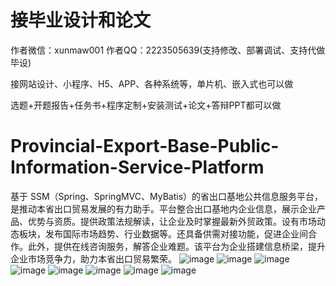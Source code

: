 # 接毕业设计和论文
作者微信：xunmaw001  作者QQ：2223505639(支持修改、部署调试、支持代做毕设)

接网站设计、小程序、H5、APP、各种系统等，单片机、嵌入式也可以做

选题+开题报告+任务书+程序定制+安装测试+论文+答辩PPT都可以做
# Provincial-Export-Base-Public-Information-Service-Platform
基于 SSM（Spring、SpringMVC、MyBatis）的省出口基地公共信息服务平台，是推动本省出口贸易发展的有力助手。平台整合出口基地内企业信息，展示企业产品、优势与资质。提供政策法规解读，让企业及时掌握最新外贸政策。设有市场动态板块，发布国际市场趋势、行业数据等。还具备供需对接功能，促进企业间合作。此外，提供在线咨询服务，解答企业难题。该平台为企业搭建信息桥梁，提升企业市场竞争力，助力本省出口贸易繁荣。 
![image](https://github.com/user-attachments/assets/b590b14f-f09c-4db4-abdf-28f8091425d4)
![image](https://github.com/user-attachments/assets/b9c9ffdb-a472-4f69-a670-498f6a57c26d)
![image](https://github.com/user-attachments/assets/2a8d0303-034d-4c19-84de-adcbbd886111)
![image](https://github.com/user-attachments/assets/d8ad8df5-22a0-4e93-b4c7-55b3df7f0cb9)
![image](https://github.com/user-attachments/assets/1827b5c2-1823-44d3-b2d7-b68975fb3866)
![image](https://github.com/user-attachments/assets/b94e520f-65fb-4707-8baf-2e6cb2c2d3cd)
![image](https://github.com/user-attachments/assets/d4e1b14f-b499-412e-8e94-ab89861170a8)
![image](https://github.com/user-attachments/assets/c9fb793b-1360-422a-887c-10579aca919c)
